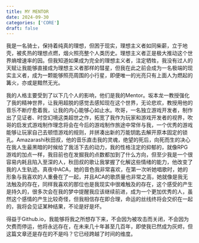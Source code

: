 ```yaml
---
title: MY MENTOR
date: 2024-09-30
categories: ['CORE']
draft: false
---
```


​	我是一名骑士，保持着纯真的理想，但困于现实，理想主义者如同柴薪，立于地壳，被炙热的理想点燃，烟火照亮整个人类历史。理想主义者正是极大推动这个世界熵增速率的因。但我知道如果成为完全的理想主义者，注定牺牲，我没有过人的天赋让我能够直接成为理想主义者那样的彗星，但我在此之前会成为一名极端的现实主义者，成为一颗能够照亮周围的小行星，即便唯一的光亮只有上面人为燃起的篝火，亦或是黯然无光。

​	我的人格主要受到了以下几个人的影响，他们是我的Mentor。坂本龙一教授强化了我的精神世界，让我用超脱的感觉去感知现在这个世界，无论悲欢，教授用他的音乐不断疗愈着我，让我的内心能够心如止水。吹哥，一名独立游戏开发者，制作出了见证者、时空幻境这类超世之作，拓宽了我作为玩家和游戏开发者的视界，吹哥的启发式游戏制作理念将会在今后的游戏制作旅途中常伴与我，一个优秀的游戏能够让玩家自己去顿悟游戏的规则，并拼凑出新的万能钥匙去解开原本固定的锁孔。Amazarashi秋田叔，他的音乐直击我的灵魂，绝望的死后，向死而生的决心在我人生最黑暗的时候给了我活下去的动力，我的性格注定的抑郁的，就像RPG游戏的加点一样，我目前也在发掘我的点数都加到了什么方向，但至少我是一个很容易内耗且陷入至深的人，秋田叔的歌让我掌握了化解这些情绪的能力，他改变了我的人生轨迹。真夜中ACA，她的音色我非常喜欢，在第一次听她唱歌时，她的形象与我喜欢的人重叠在了一起，并且ACA的歌质量也非常之高，她就像是我无法触及的存在，同样我喜欢的那位也是我现实中很难触及的存在，这个感受的产生是持久的，很多次会在我的梦中提醒我应该继续前进，成为一个更加优秀的人，虽然这个感情的产生比较奇怪，但我相信存在即合理，命运的丝线终将会交织在一起的，我将会见证某种结果，不论是好是坏。

​	得益于Github.io，我能够将我之所想存下来，不会因为被攻击而关闭，不会因为欠费而停运，他将永远存在，在未来几十年甚至几百年，即使我已然成为灰烬，但这篇文章还是存在的不是吗？它已经跨越了时间的维度。

